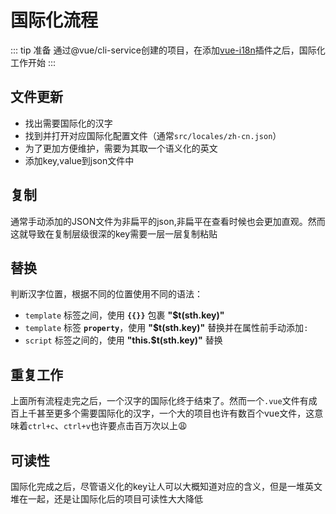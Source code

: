 # 国际化流程
::: tip 准备
通过@vue/cli-service创建的项目，在添加[vue-i18n](http://kazupon.github.io/vue-i18n/)插件之后，国际化工作开始
:::

## 文件更新
- 找出需要国际化的汉字
- 找到并打开对应国际化配置文件（通常`src/locales/zh-cn.json`）
- 为了更加方便维护，需要为其取一个语义化的英文
- 添加key,value到json文件中

## 复制
通常手动添加的JSON文件为非扁平的json,非扁平在查看时候也会更加直观。然而这就导致在复制层级很深的key需要一层一层复制粘贴

## 替换
判断汉字位置，根据不同的位置使用不同的语法：
- `template` 标签之间，使用 **`{{}}`** 包裹 **"\$t(sth.key)"**
- `template` 标签 **`property`**，使用 **"\$t(sth.key)"** 替换并在属性前手动添加`:`
- `script` 标签之间的，使用 **"this.\$t(sth.key)"** 替换


## 重复工作
上面所有流程走完之后，一个汉字的国际化终于结束了。然而一个`.vue`文件有成百上千甚至更多个需要国际化的汉字，一个大的项目也许有数百个vue文件，这意味着`ctrl+c`、`ctrl+v`也许要点击百万次以上:weary:

## 可读性
国际化完成之后，尽管语义化的key让人可以大概知道对应的含义，但是一堆英文堆在一起，还是让国际化后的项目可读性大大降低

